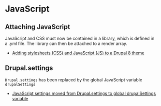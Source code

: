 # JavaScript

## Attaching JavaScript

JavaScript and CSS must now be contained in a library, which is defined in a .yml file. The library can then be attached to a render array.

* [Adding stylesheets (CSS) and JavaScript (JS) to a Drupal 8 theme](https://www.drupal.org/theme-guide/8/assets)

## Drupal.settings

`Drupal.settings` has been replaced by the global JavaScript variable `drupalSettings`

* [JavaScript settings moved from Drupal.settings to global drupalSettings variable](https://www.drupal.org/node/1793334)
